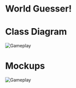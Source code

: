 # World Guesser!

# Class Diagram

![Gameplay](https://github.com/LiamTGay/World-Guesser/blob/main/images/Diagram2.png?raw=true)

# Mockups

![Gameplay](https://github.com/LiamTGay/World-Guesser/blob/main/images/Diagram2.png?raw=true)
